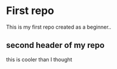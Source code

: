 # First repo

This is my first repo created as a beginner..

## second header of my repo

this is cooler than I thought
